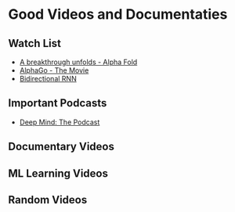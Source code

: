 # Good Videos and Documentaties

## Watch List

- [A breakthrough unfolds - Alpha Fold](https://www.youtube.com/watch?v=ZfJhOTZi0WE)
- [AlphaGo - The Movie](https://www.youtube.com/watch?v=WXuK6gekU1Y)
- [Bidirectional RNN](https://www.youtube.com/watch?v=k2NSm3MNdYg)

## Important Podcasts

- [Deep Mind: The Podcast](https://www.youtube.com/playlist?list=PLqYmG7hTraZBiUr6_Qf8YTS2Oqy3OGZEj)

## Documentary Videos

## ML Learning Videos

## Random Videos
